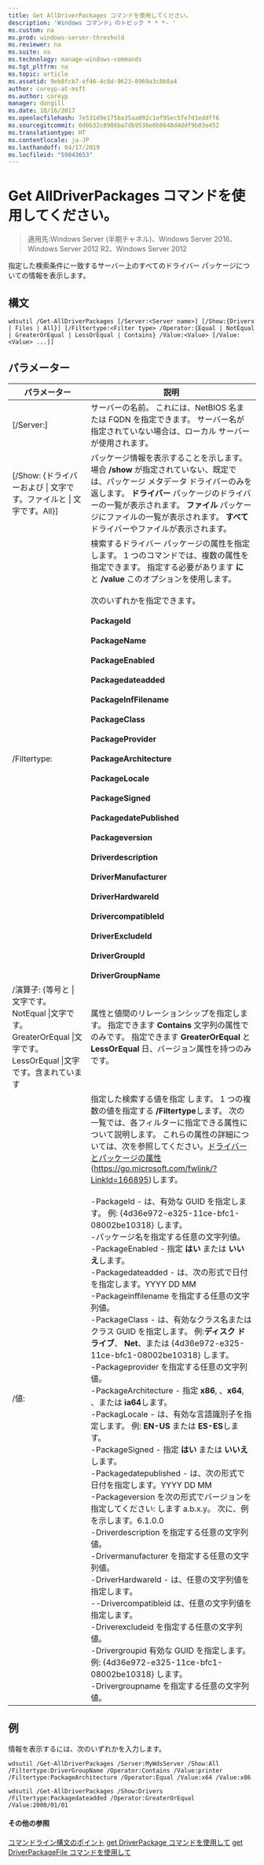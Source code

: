 ```yaml
---
title: Get AllDriverPackages コマンドを使用してください。
description: 'Windows コマンド」のトピック * * *- '
ms.custom: na
ms.prod: windows-server-threshold
ms.reviewer: na
ms.suite: na
ms.technology: manage-windows-commands
ms.tgt_pltfrm: na
ms.topic: article
ms.assetid: 9eb8fcb7-ef46-4c8d-9623-8969a3c8b8a4
author: coreyp-at-msft
ms.author: coreyp
manager: dongill
ms.date: 10/16/2017
ms.openlocfilehash: 7e531d9e175ba35aa092c1ef95ec5fe7d1eddff6
ms.sourcegitcommit: 0d0b32c8986ba7db9536e0b8648d4ddf9b03e452
ms.translationtype: HT
ms.contentlocale: ja-JP
ms.lasthandoff: 04/17/2019
ms.locfileid: "59843653"
---
```

# <a name="using-the-get-alldriverpackages-command"></a>Get AllDriverPackages コマンドを使用してください。

>適用先:Windows Server (半期チャネル)、Windows Server 2016、Windows Server 2012 R2、Windows Server 2012

指定した検索条件に一致するサーバー上のすべてのドライバー パッケージについての情報を表示します。
## <a name="syntax"></a>構文
```
wdsutil /Get-AllDriverPackages [/Server:<Server name>] [/Show:{Drivers | Files | All}] [/Filtertype:<Filter type> /Operator:{Equal | NotEqual | GreaterOrEqual | LessOrEqual | Contains} /Value:<Value> [/Value:<Value> ...]]
```
## <a name="parameters"></a>パラメーター
|パラメーター|説明|
|-------|--------|
|[/Server:<Server name>]|サーバーの名前。 これには、NetBIOS 名または FQDN を指定できます。 サーバー名が指定されていない場合は、ローカル サーバーが使用されます。|
|[/Show: {ドライバーおよび &#124; 文字です。ファイルと &#124; 文字です。All}]|パッケージ情報を表示することを示します。 場合 **/show** が指定されていない、既定では、パッケージ メタデータ ドライバーのみを返します。 **ドライバー** パッケージのドライバーの一覧が表示されます。 **ファイル** パッケージにファイルの一覧が表示されます。 **すべて** ドライバーやファイルが表示されます。|
|/Filtertype:<Filter type>|検索するドライバー パッケージの属性を指定します。 1 つのコマンドでは、複数の属性を指定できます。 指定する必要があります **に** と **/value** このオプションを使用します。<br /><br /><Filter type> 次のいずれかを指定できます。<br /><br />**PackageId**<br /><br />**PackageName**<br /><br />**PackageEnabled**<br /><br />**Packagedateadded**<br /><br />**PackageInfFilename**<br /><br />**PackageClass**<br /><br />**PackageProvider**<br /><br />**PackageArchitecture**<br /><br />**PackageLocale**<br /><br />**PackageSigned**<br /><br />**PackagedatePublished**<br /><br />**Packageversion**<br /><br />**Driverdescription**<br /><br />**DriverManufacturer**<br /><br />**DriverHardwareId**<br /><br />**DrivercompatibleId**<br /><br />**DriverExcludeId**<br /><br />**DriverGroupId**<br /><br />**DriverGroupName**|
|/演算子: {等号と &#124; 文字です。NotEqual &#124;文字です。GreaterOrEqual &#124;文字です。LessOrEqual &#124;文字です。含まれています|属性と値間のリレーションシップを指定します。 指定できます **Contains** 文字列の属性でのみです。 指定できます **GreaterOrEqual** と **LessOrEqual** 日、バージョン属性を持つのみです。|
|/値:<Value>|指定した検索する値を指定 <attribute>します。  1 つの複数の値を指定する **/Filtertype**します。 次の一覧では、各フィルターに指定できる属性について説明します。 これらの属性の詳細については、次を参照してください。[ドライバーとパッケージの属性](https://go.microsoft.com/fwlink/?LinkId=166895)(https://go.microsoft.com/fwlink/?LinkId=166895)します。<br /><br />-PackageId - は、有効な GUID を指定します。 例: {4d36e972-e325-11ce-bfc1-08002be10318} します。<br />-パッケージ名を指定する任意の文字列値。<br />-PackageEnabled - 指定 **はい** または **いいえ**します。<br />-Packagedateadded - は、次の形式で日付を指定します。YYYY DD MM<br />-Packageinffilename を指定する任意の文字列値。<br />-PackageClass - は、有効なクラス名またはクラス GUID を指定します。 例:**ディスク ドライブ**、 **Net**、または {4d36e972-e325-11ce-bfc1-08002be10318} します。<br />-Packageprovider を指定する任意の文字列値。<br />-PackageArchitecture - 指定 **x86**, 、**x64**, 、または **ia64**します。<br />-PackagLocale - は、有効な言語識別子を指定します。 例: **EN-US** または **ES-ES**します。<br />-PackageSigned - 指定 **はい** または **いいえ**します。<br />-Packagedatepublished - は、次の形式で日付を指定します。YYYY DD MM<br />-Packageversion を次の形式でバージョンを指定してください: します a.b.x.y。 次に、例を示します。6.1.0.0<br />-Driverdescription を指定する任意の文字列値。<br />-Drivermanufacturer を指定する任意の文字列値。<br />-DriverHardwareId - は、任意の文字列値を指定します。<br />--Drivercompatibleid は、任意の文字列値を指定します。<br />-Driverexcludeid を指定する任意の文字列値。<br />-Drivergroupid 有効な GUID を指定します。 例: {4d36e972-e325-11ce-bfc1-08002be10318} します。<br />-Drivergroupname を指定する任意の文字列値。|
## <a name="BKMK_examples"></a>例
情報を表示するには、次のいずれかを入力します。
```
wdsutil /Get-AllDriverPackages /Server:MyWdsServer /Show:All /Filtertype:DriverGroupName /Operator:Contains /Value:printer /Filtertype:PackageArchitecture /Operator:Equal /Value:x64 /Value:x86
```
```
wdsutil /Get-AllDriverPackages /Show:Drivers /Filtertype:Packagedateadded /Operator:GreaterOrEqual /Value:2008/01/01
```
#### <a name="additional-references"></a>その他の参照
[コマンドライン構文のポイント](command-line-syntax-key.md)
[get DriverPackage コマンドを使用して](using-the-get-driverpackage-command.md)
[get DriverPackageFile コマンドを使用して](using-the-get-driverpackagefile-command.md)
